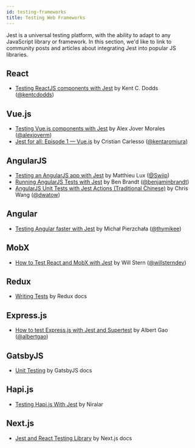 ```yaml
---
id: testing-frameworks
title: Testing Web Frameworks
---
```


Jest is a universal testing platform, with the ability to adapt to any JavaScript library or framework. In this section, we'd like to link to community posts and articles about integrating Jest into popular JS libraries.

## React

- [Testing ReactJS components with Jest](https://testing-library.com/docs/react-testing-library/example-intro) by Kent C. Dodds ([@kentcdodds](https://twitter.com/kentcdodds))

## Vue.js

- [Testing Vue.js components with Jest](https://alexjoverm.github.io/series/Unit-Testing-Vue-js-Components-with-the-Official-Vue-Testing-Tools-and-Jest/) by Alex Jover Morales ([@alexjoverm](https://twitter.com/alexjoverm))
- [Jest for all: Episode 1 — Vue.js](https://medium.com/@kentaromiura_the_js_guy/jest-for-all-episode-1-vue-js-d616bccbe186#.d573vrce2) by Cristian Carlesso ([@kentaromiura](https://twitter.com/kentaromiura))

## AngularJS

- [Testing an AngularJS app with Jest](https://medium.com/aya-experience/testing-an-angularjs-app-with-jest-3029a613251) by Matthieu Lux ([@Swiip](https://twitter.com/Swiip))
- [Running AngularJS Tests with Jest](https://engineering.talentpair.com/running-angularjs-tests-with-jest-49d0cc9c6d26) by Ben Brandt ([@benjaminbrandt](https://twitter.com/benjaminbrandt))
- [AngularJS Unit Tests with Jest Actions (Traditional Chinese)](https://dwatow.github.io/2019/08-14-angularjs/angular-jest/?fbclid=IwAR2SrqYg_o6uvCQ79FdNPeOxs86dUqB6pPKgd9BgnHt1kuIDRyRM-ch11xg) by Chris Wang ([@dwatow](https://github.com/dwatow))

## Angular

- [Testing Angular faster with Jest](https://www.xfive.co/blog/testing-angular-faster-jest/) by Michał Pierzchała ([@thymikee](https://twitter.com/thymikee))

## MobX

- [How to Test React and MobX with Jest](https://semaphoreci.com/community/tutorials/how-to-test-react-and-mobx-with-jest) by Will Stern ([@willsterndev](https://twitter.com/willsterndev))

## Redux

- [Writing Tests](https://redux.js.org/recipes/writing-tests) by Redux docs

## Express.js

- [How to test Express.js with Jest and Supertest](http://www.albertgao.xyz/2017/05/24/how-to-test-expressjs-with-jest-and-supertest/) by Albert Gao ([@albertgao](https://twitter.com/albertgao))

## GatsbyJS

- [Unit Testing](https://www.gatsbyjs.org/docs/unit-testing/) by GatsbyJS docs

## Hapi.js

- [Testing Hapi.js With Jest](https://github.com/sivasankars/testing-hapi.js-with-jest) by Niralar

## Next.js

- [Jest and React Testing Library](https://nextjs.org/docs/testing#jest-and-react-testing-library) by Next.js docs
